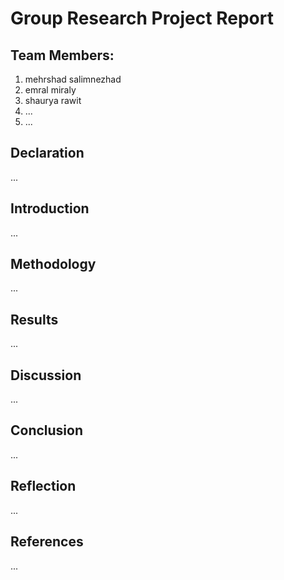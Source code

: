 # Group Research Project Report

## Team Members:
1. mehrshad salimnezhad
2. emral miraly 
3. shaurya rawit
4. ... 
5. ... 

## Declaration
... 

## Introduction
...

## Methodology
... 

## Results
... 

## Discussion
... 

## Conclusion
... 

## Reflection
... 

## References
... 
